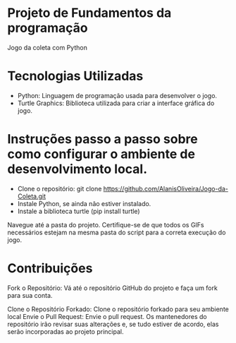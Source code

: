 # Projeto de Fundamentos da programação
Jogo da coleta com Python 

# Tecnologias Utilizadas
- Python: Linguagem de programação usada para desenvolver o jogo.
- Turtle Graphics: Biblioteca utilizada para criar a interface gráfica do jogo.
  
# Instruções passo a passo sobre como configurar o ambiente de desenvolvimento local.

- Clone o repositório: git clone https://github.com/AlanisOliveira/Jogo-da-Coleta.git
- Instale Python, se ainda não estiver instalado.
- Instale a biblioteca turtle (pip install turtle)


Navegue até a pasta do projeto.
Certifique-se de que todos os GIFs necessários estejam na mesma pasta do script para a correta execução do jogo.


# Contribuições
Fork o Repositório: Vá até o repositório GitHub do projeto e faça um fork para sua conta.

Clone o Repositório Forkado: Clone o repositório forkado para seu ambiente local
Envie o Pull Request: Envie o pull request. Os mantenedores do repositório irão revisar suas alterações e, se tudo estiver de acordo, elas serão incorporadas ao projeto principal.
